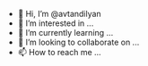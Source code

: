 - 👋 Hi, I’m @avtandilyan
- 👀 I’m interested in ...
- 🌱 I’m currently learning ...
- 💞️ I’m looking to collaborate on ...
- 📫 How to reach me ...

<!---
avtandilyan/avtandilyan is a ✨ special ✨ repository because its `README.md` (this file) appears on your GitHub profile.
You can click the Preview link to take a look at your changes.
--->
